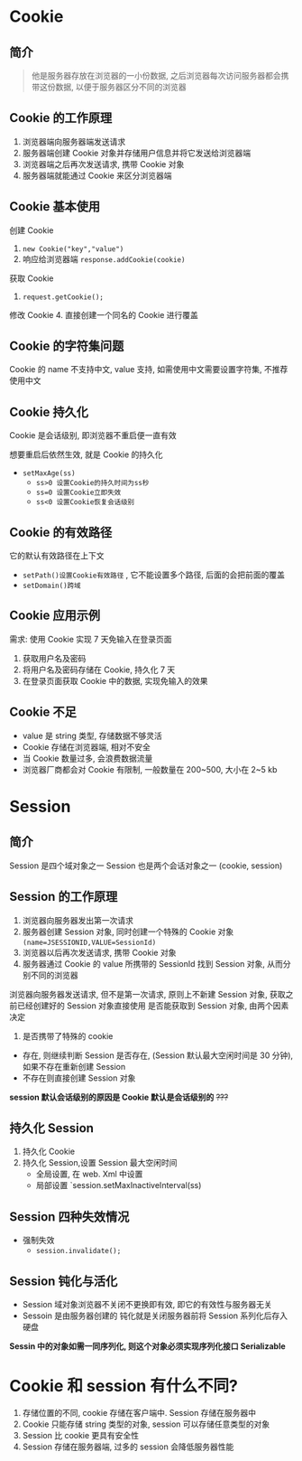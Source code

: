 # Cookie
## 简介
> 他是服务器存放在浏览器的一小份数据, 之后浏览器每次访问服务器都会携带这份数据, 以便于服务器区分不同的浏览器
## Cookie 的工作原理
1. 浏览器端向服务器端发送请求
2. 服务器端创建 Cookie 对象并存储用户信息并将它发送给浏览器端
3. 浏览器端之后再次发送请求, 携带 Cookie 对象
4. 服务器端就能通过 Cookie 来区分浏览器端

## Cookie 基本使用
创建 Cookie
   1. `new Cookie("key","value")`
   2. 响应给浏览器端 `response.addCookie(cookie)`

获取 Cookie
   1. `request.getCookie();`

修改 Cookie
   4. 直接创建一个同名的 Cookie 进行覆盖

## Cookie 的字符集问题
Cookie 的 name 不支持中文, value 支持, 如需使用中文需要设置字符集, 不推荐使用中文

## Cookie 持久化

Cookie 是会话级别, 即浏览器不重启便一直有效

想要重启后依然生效, 就是 Cookie 的持久化
* `setMaxAge(ss)`
  * `ss>0 设置Cookie的持久时间为ss秒`
  * `ss=0 设置Cookie立即失效`
  * `ss<0 设置Cookie恢复会话级别`

## Cookie 的有效路径

它的默认有效路径在上下文
* `setPath()设置Cookie有效路径` ,  它不能设置多个路径, 后面的会把前面的覆盖
* `setDomain()跨域`

## Cookie 应用示例
需求: 使用 Cookie 实现 7 天免输入在登录页面
  1. 获取用户名及密码
  2. 将用户名及密码存储在 Cookie, 持久化 7 天
  3. 在登录页面获取 Cookie 中的数据, 实现免输入的效果

## Cookie 不足
* value 是 string 类型, 存储数据不够灵活
* Cookie 存储在浏览器端, 相对不安全
* 当 Cookie 数量过多, 会浪费数据流量
* 浏览器厂商都会对 Cookie 有限制, 一般数量在 200~500, 大小在 2~5 kb



# Session
## 简介
Session 是四个域对象之一
Session 也是两个会话对象之一 (cookie, session)

## Session 的工作原理
1. 浏览器向服务器发出第一次请求
2. 服务器创建 Session 对象, 同时创建一个特殊的 Cookie 对象 `(name=JSESSIONID,VALUE=SessionId)`
3. 浏览器以后再次发送请求, 携带 Cookie 对象
4. 服务器通过 Cookie 的 value 所携带的 SessionId 找到 Session 对象, 从而分别不同的浏览器

浏览器向服务器发送请求, 但不是第一次请求, 原则上不新建 Session 对象, 获取之前已经创建好的 Session 对象直接使用
是否能获取到 Session 对象, 由两个因素决定
1. 是否携带了特殊的 cookie
- 存在, 则继续判断 Session 是否存在, (Session 默认最大空闲时间是 30 分钟), 如果不存在重新创建 Session
- 不存在则直接创建 Session 对象

**session 默认会话级别的原因是 Cookie 默认是会话级别的** ~~???~~

## 持久化 Session
1. 持久化 Cookie
2. 持久化 Session,设置 Session 最大空闲时间
     * 全局设置, 在 web. Xml 中设置
     * 局部设置 `session.setMaxInactiveInterval(ss)

## Session 四种失效情况
* 强制失效
  * `session.invalidate();`

## Session 钝化与活化
 * Session 域对象浏览器不关闭不更换即有效, 即它的有效性与服务器无关
 * Sessoin 是由服务器创建的
钝化就是关闭服务器前将 Session 系列化后存入硬盘

**Sessin 中的对象如需一同序列化, 则这个对象必须实现序列化接口 Serializable**


# Cookie 和 session 有什么不同?
1. 存储位置的不同, cookie 存储在客户端中. Session 存储在服务器中
2. Cookie 只能存储 string 类型的对象, session 可以存储任意类型的对象
3. Session 比 cookie 更具有安全性
4. Session 存储在服务器端, 过多的 session 会降低服务器性能